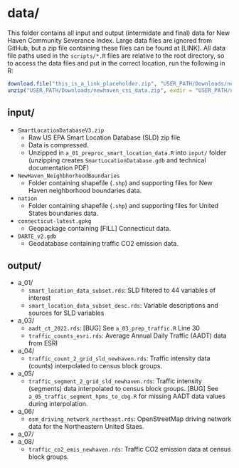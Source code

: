 # data/
This folder contains all input and output (intermidate and final) data for New Haven Community Severance Index. Large data files are ignored from GitHub, but a zip file containing these files can be found at [LINK]. All data file paths used in the `scripts/*.R` files are relative to the root directory, so to access the data files and put in the correct location, run the following in R:

```r
download.file("this_is_a_link_placeholder.zip", "USER_PATH/Downloads/newhaven_csi_data.zip")
unzip("USER_PATH/Downloads/newhaven_csi_data.zip", exdir = "USER_PATH/newhaven_csi/data/")
```

## input/
- `SmartLocationDatabaseV3.zip`
  - Raw US EPA Smart Location Database (SLD) zip file
  - Data is compressed.
  - Unzipped in `a_01_preproc_smart_location_data.R` into `input/` folder (unzipping creates `SmartLocationDatabase.gdb` and technical documentation PDF)
- `NewHaven_NeighbhorhoodBoundaries`
  - Folder containing shapefile (`.shp`) and supporting files for New Haven neighborhood boundaries data.
- `nation`
  - Folder containing shapefile (`.shp`) and supporting files for United States boundaries data.
- `connecticut-latest.gpkg`
  - Geopackage containing [FILL] Connecticut data.
- `DARTE_v2.gdb`
  - Geodatabase containing traffic CO2 emission data.

## output/
- a_01/
  - `smart_location_data_subset.rds`: SLD filtered to 44 variables of interest
  - `smart_location_data_subset_desc.rds`: Variable descriptions and sources for SLD variables
- a_03/
  - `aadt_ct_2022.rds`: [BUG] See `a_03_prep_traffic.R` Line 30
  - `traffic_counts_esri.rds`: Average Annual Daily Traffic (AADT) data from ESRI
- a_04/
  - `traffic_count_2_grid_sld_newhaven.rds`: Traffic intensity data (counts) interpolated to census block groups.
- a_05/
  - `traffic_segment_2_grid_sld_newhaven.rds`: Traffic intensity (segments) data interpolated to census block groups. [BUG] See `a_05_traffic_segment_hpms_to_cbg.R` for missing AADT data values during interpolation.
- a_06/
  - `osm_driving_network_northeast.rds`: OpenStreetMap driving network data for the Northeastern United Staes.
- a_07/
- a_08/
  - `traffic_co2_emis_newhaven.rds`: Traffic CO2 emission data at census block groups.